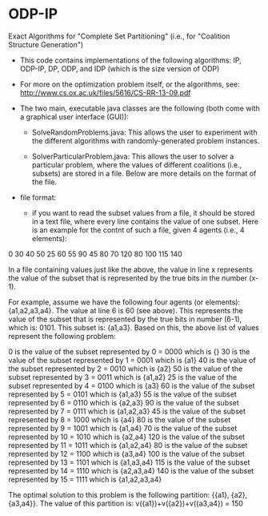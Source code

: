 ODP-IP
======

Exact Algorithms for "Complete Set Partitioning" (i.e., for "Coalition Structure Generation")

  * This code contains implementations of the following algorithms: IP, ODP-IP, DP, ODP, and IDP (which is the size version of ODP)

  * For more on the optimization problem itself, or the algorithms, see: http://www.cs.ox.ac.uk/files/5616/CS-RR-13-09.pdf

  * The two main, executable java classes are the following (both come with a graphical user interface (GUI)):

      - SolveRandomProblems.java: This allows the user to experiment with the different algorithms with randomly-generated problem instances.

      - SolverParticularProblem.java: This allows the user to solver a particular problem, where the values of different coalitions (i.e., subsets) are stored in a file. Below are more details on the format of the file.

  * file format:
      - if you want to read the subset values from a file, it should be stored in a text file, where every line contains the value of one subset. Here is an example for the contnt of such a file, given 4 agents (i.e., 4 elements):

0
30
40
50
25
60
55
90
45
80
70
120
80
100
115
140

In a file containing values just like the above, the value in line x represents the value of the subset that is represented by the true bits in the number (x-1).

For example, assume we have the following four agents (or elements): {a1,a2,a3,a4}. The value at line 6 is 60 (see above). This represents the value of the subset that is represented by the true bits in number (6-1), which is: 0101. This subset is: {a1,a3}. Based on this, the above list of values represent the following problem:

0	is the value of the subset represented by	0 = 0000	which is {}
30	is the value of the subset represented by	1 = 0001	which is {a1}
40	is the value of the subset represented by	2 = 0010	which is {a2}
50	is the value of the subset represented by	3 = 0011	which is {a1,a2}
25	is the value of the subset represented by	4 = 0100	which is {a3}
60	is the value of the subset represented by	5 = 0101	which is {a1,a3}
55	is the value of the subset represented by	6 = 0110	which is {a2,a3}
90	is the value of the subset represented by	7 = 0111	which is {a1,a2,a3}
45	is the value of the subset represented by	8 = 1000	which is {a4}
80	is the value of the subset represented by	9 = 1001	which is {a1,a4}
70	is the value of the subset represented by	10 = 1010	which is {a2,a4}
120	is the value of the subset represented by	11 = 1011	which is {a1,a2,a4}
80	is the value of the subset represented by	12 = 1100	which is {a3,a4}
100	is the value of the subset represented by	13 = 1101	which is {a1,a3,a4}
115	is the value of the subset represented by	14 = 1110	which is {a2,a3,a4}
140	is the value of the subset represented by	15 = 1111	which is {a1,a2,a3,a4}

The optimal solution to this problem is the following partition: {{a1}, {a2}, {a3,a4}}. The value of this partition is: v({a1})+v({a2})+v({a3,a4}) = 150
